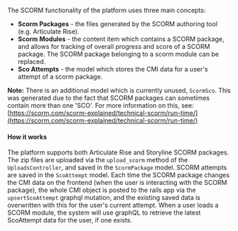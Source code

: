 The SCORM functionality of the platform uses three main concepts:

*   **Scorm Packages** - the files generated by the SCORM authoring tool (e.g. Articulate Rise).
*   **Scorm Modules** - the content item which contains a SCORM package, and allows for tracking of overall progress and score of a SCORM package. The SCORM package belonging to a scorm module can be replaced.
*   **Sco Attempts** - the model which stores the CMI data for a user's attempt of a scorm package.

**Note:** There is an additional model which is currently unused, `ScormSco`. This was generated due to the fact that SCORM packages can sometimes contain more than one 'SCO'. For more information on this, see: [https://scorm.com/scorm-explained/technical-scorm/run-time/](https://scorm.com/scorm-explained/technical-scorm/run-time/)

#### How it works

The platform supports both Articulate Rise and Storyline SCORM packages. The zip files are uploaded via the `upload_scorm` method of the `UploadsController`, and saved in the `ScormPackage` model. SCORM attempts are saved in the `ScoAttempt` model. Each time the SCORM package changes the CMI data on the frontend (when the user is interacting with the SCORM package), the whole CMI object is posted to the rails app via the `upsertScoAttempt` graphql mutation, and the existing saved data is overwritten with this for the user's current attempt. When a user loads a SCORM module, the system will use graphQL to retrieve the latest ScoAttempt data for the user, if one exists.